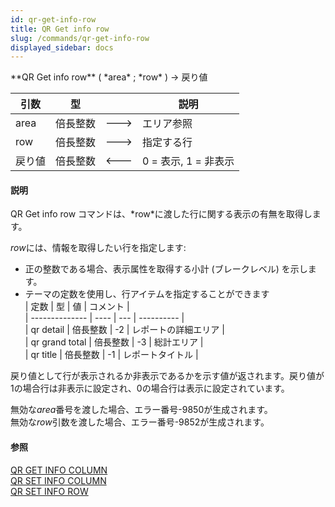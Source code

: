 ```yaml
---
id: qr-get-info-row
title: QR Get info row
slug: /commands/qr-get-info-row
displayed_sidebar: docs
---
```


<!--REF #_command_.QR Get info row.Syntax-->**QR Get info row** ( *area* ; *row* ) -> 戻り値<!-- END REF-->
<!--REF #_command_.QR Get info row.Params-->
| 引数 | 型 |  | 説明 |
| --- | --- | --- | --- |
| area | 倍長整数 | &#x1F852; | エリア参照 |
| row | 倍長整数 | &#x1F852; | 指定する行 |
| 戻り値 | 倍長整数 | &#x1F850; | 0 = 表示, 1 = 非表示 |

<!-- END REF-->

#### 説明 

<!--REF #_command_.QR Get info row.Summary-->QR Get info row コマンドは、*row*に渡した行に関する表示の有無を取得します。<!-- END REF-->

*row*には、情報を取得したい行を指定します:

* 正の整数である場合、表示属性を取得する小計 (ブレークレベル) を示します。
* テーマの定数を使用し、行アイテムを指定することができます  
| 定数             | 型    | 値   | コメント       |  
| -------------- | ---- | --- | ---------- |  
| qr detail      | 倍長整数 | \-2 | レポートの詳細エリア |  
| qr grand total | 倍長整数 | \-3 | 総計エリア      |  
| qr title       | 倍長整数 | \-1 | レポートタイトル   |

戻り値として行が表示されるか非表示であるかを示す値が返されます。戻り値が1の場合行は非表示に設定され、0の場合行は表示に設定されています。

無効な*area*番号を渡した場合、エラー番号-9850が生成されます。  
無効な*row*引数を渡した場合、エラー番号-9852が生成されます。

#### 参照 

[QR GET INFO COLUMN](qr-get-info-column.md)  
[QR SET INFO COLUMN](qr-set-info-column.md)  
[QR SET INFO ROW](qr-set-info-row.md)  